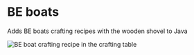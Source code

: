 # BE boats

Adds BE boats crafting recipes with the wooden shovel to Java

![BE boat crafting recipe in the crafting table](https://cdn.modrinth.com/data/cached_images/a03888bdf9e639a9ca37481499de510611d4d648.png)